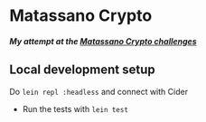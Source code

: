 # Matassano Crypto

##### My attempt at the [Matassano Crypto challenges](https://cryptopals.com)

## Local development setup
 Do `lein repl :headless` and connect with Cider
- Run the tests with `lein test`
